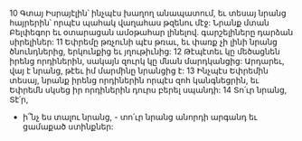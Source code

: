 10 Գտայ Իսրայէլին՝ ինչպէս խաղող անապատում,
եւ տեսայ նրանց հայրերին՝ որպէս պահակ վաղահաս թզենու մէջ:
Նրանք մտան Բելփեգոր եւ օտարացան ամօթահար լինելով.
գարշելիները դարձան սիրելիներ:
11 Եփրեմը թռչունի պէս թռաւ,
եւ փառք չի լինի նրանց ծնունդներից, երկունքից եւ յղութիւնից:
12 Թէպէտեւ կը մեծացնեն իրենց որդիներին,
սակայն զուրկ կը մնան մարդկանցից:
Արդարեւ, վայ է նրանց, թէեւ իմ մարմինը նրանցից է:
13 Ինչպէս Եփրեմին տեսայ,
նրանք իրենց որդիներին որպէս զոհ կանգնեցրին,
եւ Եփրեմն սկսեց իր որդիներին դուրս բերել սպանդի:
14 Տո՛ւր նրանց, Տէ՛ր,
- ի՞նչ ես տալու նրանց, -
տո՛ւր նրանց անորդի արգանդ եւ ցամաքած ստինքներ:
